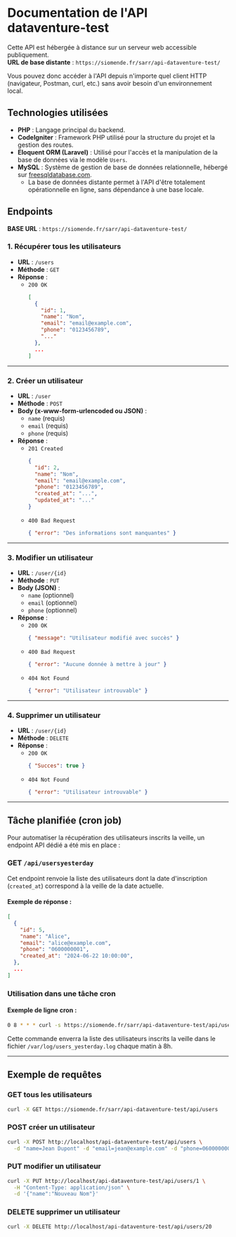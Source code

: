 # Documentation de l'API dataventure-test

Cette API est hébergée à distance sur un serveur web accessible publiquement.  
**URL de base distante** : `https://siomende.fr/sarr/api-dataventure-test/`

Vous pouvez donc accéder à l'API depuis n'importe quel client HTTP (navigateur, Postman, curl, etc.) sans avoir besoin d'un environnement local.

## Technologies utilisées

- **PHP** : Langage principal du backend.
- **CodeIgniter** : Framework PHP utilisé pour la structure du projet et la gestion des routes.
- **Eloquent ORM (Laravel)** : Utilisé pour l'accès et la manipulation de la base de données via le modèle `Users`.
- **MySQL** : Système de gestion de base de données relationnelle, hébergé sur [freesqldatabase.com](https://www.freesqldatabase.com/).
  - La base de données distante permet à l'API d'être totalement opérationnelle en ligne, sans dépendance à une base locale.

## Endpoints

**BASE URL** : `https://siomende.fr/sarr/api-dataventure-test/`


### 1. Récupérer tous les utilisateurs

- **URL** : `/users`
- **Méthode** : `GET`
- **Réponse** :  
  - `200 OK`  
    ```json
    [
      {
        "id": 1,
        "name": "Nom",
        "email": "email@example.com",
        "phone": "0123456789",
        "..."
      },
      ...
    ]
    ```

---

### 2. Créer un utilisateur

- **URL** : `/user`
- **Méthode** : `POST`
- **Body (x-www-form-urlencoded ou JSON)** :
  - `name` (requis)
  - `email` (requis)
  - `phone` (requis)
- **Réponse** :
  - `201 Created`  
    ```json
    {
      "id": 2,
      "name": "Nom",
      "email": "email@example.com",
      "phone": "0123456789",
      "created_at": "...",
      "updated_at": "..."
    }
    ```
  - `400 Bad Request`  
    ```json
    { "error": "Des informations sont manquantes" }
    ```

---

### 3. Modifier un utilisateur

- **URL** : `/user/{id}`
- **Méthode** : `PUT`
- **Body (JSON)** :
  - `name` (optionnel)
  - `email` (optionnel)
  - `phone` (optionnel)
- **Réponse** :
  - `200 OK`  
    ```json
    { "message": "Utilisateur modifié avec succès" }
    ```
  - `400 Bad Request`  
    ```json
    { "error": "Aucune donnée à mettre à jour" }
    ```
  - `404 Not Found`  
    ```json
    { "error": "Utilisateur introuvable" }
    ```

---

### 4. Supprimer un utilisateur

- **URL** : `/user/{id}`
- **Méthode** : `DELETE`
- **Réponse** :
  - `200 OK`  
    ```json
    { "Succes": true }
    ```
  - `404 Not Found`  
    ```json
    { "error": "Utilisateur introuvable" }
    ```

---

## Tâche planifiée (cron job)

Pour automatiser la récupération des utilisateurs inscrits la veille, un endpoint API dédié a été mis en place :

### GET `/api/usersyesterday`

Cet endpoint renvoie la liste des utilisateurs dont la date d'inscription (`created_at`) correspond à la veille de la date actuelle.

#### Exemple de réponse :
```json
[
  {
    "id": 5,
    "name": "Alice",
    "email": "alice@example.com",
    "phone": "0600000001",
    "created_at": "2024-06-22 10:00:00",
  },
  ...
]
```

### Utilisation dans une tâche cron

#### Exemple de ligne cron :
```bash
0 8 * * * curl -s https://siomende.fr/sarr/api-dataventure-test/api/usersyesterday >> /var/log/users_yesterday.log
```
Cette commande enverra la liste des utilisateurs inscrits la veille dans le fichier `/var/log/users_yesterday.log` chaque matin à 8h.

---

## Exemple de requêtes

### GET tous les utilisateurs

```bash
curl -X GET https://siomende.fr/sarr/api-dataventure-test/api/users
```

### POST créer un utilisateur

```bash
curl -X POST http://localhost/api-dataventure-test/api/users \
  -d "name=Jean Dupont" -d "email=jean@example.com" -d "phone=0600000000"
```

### PUT modifier un utilisateur

```bash
curl -X PUT http://localhost/api-dataventure-test/api/users/1 \
  -H "Content-Type: application/json" \
  -d '{"name":"Nouveau Nom"}'
```

### DELETE supprimer un utilisateur

```bash
curl -X DELETE http://localhost/api-dataventure-test/api/users/20
```
